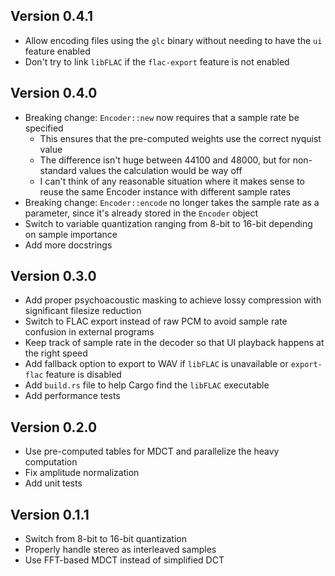 ## Version 0.4.1
- Allow encoding files using the `glc` binary without needing to have the `ui` feature enabled
- Don't try to link `libFLAC` if the `flac-export` feature is not enabled

## Version 0.4.0
- Breaking change: `Encoder::new` now requires that a sample rate be specified
  - This ensures that the pre-computed weights use the correct nyquist value
  - The difference isn't huge between 44100 and 48000, but for non-standard values the calculation would be way off
  - I can't think of any reasonable situation where it makes sense to reuse the same Encoder instance with different sample rates
- Breaking change: `Encoder::encode` no longer takes the sample rate as a parameter, since it's already stored in the `Encoder` object
- Switch to variable quantization ranging from 8-bit to 16-bit depending on sample importance
- Add more docstrings

## Version 0.3.0
- Add proper psychoacoustic masking to achieve lossy compression with significant filesize reduction
- Switch to FLAC export instead of raw PCM to avoid sample rate confusion in external programs
- Keep track of sample rate in the decoder so that UI playback happens at the right speed
- Add fallback option to export to WAV if `libFLAC` is unavailable or `export-flac` feature is disabled
- Add `build.rs` file to help Cargo find the `libFLAC` executable
- Add performance tests

## Version 0.2.0
- Use pre-computed tables for MDCT and parallelize the heavy computation
- Fix amplitude normalization
- Add unit tests

## Version 0.1.1
- Switch from 8-bit to 16-bit quantization
- Properly handle stereo as interleaved samples
- Use FFT-based MDCT instead of simplified DCT